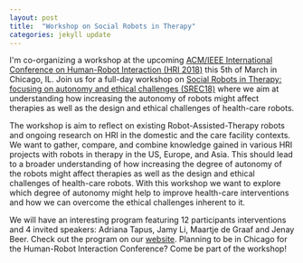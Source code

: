 ```yaml
---
layout: post
title:  "Workshop on Social Robots in Therapy"
categories: jekyll update
---
```



I'm co-organizing a workshop at the upcoming [ACM/IEEE International Conference on Human-Robot Interaction (HRI 2018)](http://humanrobotinteraction.org/2018/schedule/) this 5th of March in Chicago, IL. Join us for a full-day workshop on [Social Robots in Therapy: focusing on autonomy and ethical challenges (SREC18)](https://sites.google.com/view/srec18/home) where we aim at understanding how increasing the autonomy of robots might affect therapies as well as the design and ethical challenges of health-care robots.

The workshop is aim to reflect on existing Robot-Assisted-Therapy robots and ongoing research on HRI in the domestic and the care facility contexts. We want to gather, compare, and combine knowledge gained in various HRI projects with robots in therapy in the US, Europe, and Asia. This should lead to a broader understanding of how increasing the degree of autonomy of the robots might affect therapies as well as the design and ethical challenges of health-care robots. With this workshop we want to explore which degree of autonomy might help to improve health-care interventions and how we can overcome the ethical challenges inherent to it.

We will have an interesting program featuring 12 participants interventions and 4 invited speakers: Adriana Tapus, Jamy Li, Maartje de Graaf and Jenay Beer. Check out the program on our [website](https://sites.google.com/view/srec18/program/schedule).
Planning to be in Chicago for the Human-Robot Interaction Conference? Come be part of the workshop!
